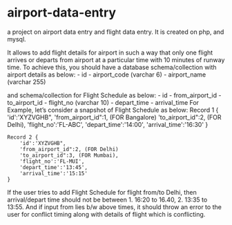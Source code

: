 # airport-data-entry
a project on airport data entry and flight data entry. It is created on php, and mysql.


It allows to add flight details for airport in such a way that only one flight arrives
or departs from airport at a particular time with 10 minutes of runway time. To achieve
this, you should have a database schema/collection with airport details as below:
    - id
    - airport_code (varchar 6)
    - airport_name (varchar 255)

and schema/collection for Flight Schedule as below:
    -   id
    -  from_airport_id
    -  to_airport_id
    -  flight_no (varchar 10)
    -  depart_time
    -  arrival_time
For Example, let’s consider a snapshot of Flight Schedule as below:
     Record 1 {
        'id':'XYZVGHB",
        'from_airport_id":1, (FOR Bangalore)
        'to_airport_id":2, (FOR Delhi),
        'flight_no':'FL-ABC',
        'depart_time':'14:00',
        'arrival_time':'16:30'
    }

    Record 2 {
        'id':'XYZVGHB",
        'from_airport_id":2, (FOR Delhi)
        'to_airport_id":3, (FOR Mumbai),
        'flight_no':'FL-MUI',
        'depart_time':'13:45',
        'arrival_time':'15:15'
    }
If the user tries to add Flight Schedule for flight from/to Delhi, then arrival/depart
time should not be between 1. 16:20 to 16.40, 2. 13:35 to 13:55. And if input from lies
b/w above times, it should throw an error to the user for conflict timing along with
details of flight which is conflicting.




